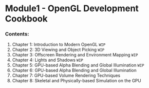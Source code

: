 # Module1 - OpenGL Development Cookbook

### Contents:
1. Chapter 1: Introduction to Modern OpenGL `WIP`
2. Chapter 2: 3D Viewing and Object Picking `WIP`
3. Chapter 3: Offscreen Rendering and Environment Mapping `WIP`
4. Chapter 4: Lights and Shadows `WIP`
5. Chapter 5: GPU-based Alpha Blending and Global Illumination `WIP`
6. Chapter 6: GPU-based Alpha Blending and Global Illumination
7. Chapter 7: GPU-based Volume Rendering Techniques
8. Chapter 8: Skeletal and Physically-based Simulation on the GPU
